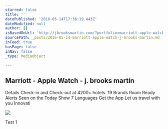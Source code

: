 ```yaml
---
starred: false
title: ''
datePublished: '2016-05-14T17:36:19.443Z'
dateModified: null
author: []
isBasedOnUrl: 'http://jbrooksmartin.com/?portfolio=marriott-apple-watch'
sourcePath: _posts/2016-05-14-marriott-apple-watch-j-brooks-martin.md
inFeed: true
hasPage: false
inNav: false
_type: MediaObject

---
```

<article style=""><h1>Marriott - Apple Watch - j. brooks martin</h1><p>Details Check-in and Check-out at 4200+ hotels. 19 Brands Room Ready Alerts Seen on the Today Show 7 Languages Get the App Let us travel with you Innovati</p><img src="http://jbrooksmartin.com/wp-content/uploads/2013/10/PortfolioTop_MI-IWTCH-3.png" /></article>

Test 1
